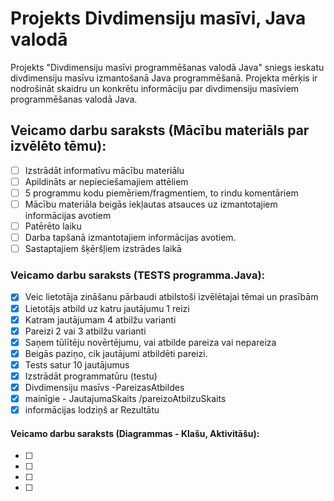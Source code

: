 # Projekts Divdimensiju masīvi, Java valodā
Projekts "Divdimensiju masīvi programmēšanas valodā Java" sniegs ieskatu divdimensiju masīvu izmantošanā Java programmēšanā.
Projekta mērķis ir nodrošināt skaidru un konkrētu informāciju par divdimensiju masīviem programmēšanas valodā Java.

## Veicamo darbu saraksts (Mācību materiāls par izvēlēto tēmu):
- [ ] Izstrādāt informatīvu mācību materiālu
- [ ] Apildināts ar nepieciešamajiem attēliem
- [ ] 5 programmu kodu piemēriem/fragmentiem, to rindu komentāriem
- [ ] Mācību materiāla beigās iekļautas atsauces uz izmantotajiem informācijas avotiem
- [ ] Patērēto laiku
- [ ] Darba tapšanā izmantotajiem informācijas avotiem.
- [ ] Sastaptajiem šķēršļiem izstrādes laikā

### Veicamo darbu saraksts (TESTS programma.Java):
- [x] Veic lietotāja zināšanu pārbaudi atbilstoši izvēlētajai tēmai un prasībām
- [x] Lietotājs atbild uz katru jautājumu 1 reizi
- [x] Katram jautājumam 4 atbilžu varianti
- [x] Pareizi 2 vai 3 atbilžu varianti
- [x] Saņem tūlītēju novērtējumu, vai atbilde pareiza vai nepareiza
- [x] Beigās paziņo, cik jautājumi atbildēti pareizi. 
- [x] Tests satur 10 jautājumus
- [x] Izstrādāt programmatūru (testu)
- [x] Divdimensiju masīvs -PareizasAtbildes
- [x] mainīgie - JautajumaSkaits /pareizoAtbilzuSkaits
- [x] informācijas lodziņš ar Rezultātu

#### Veicamo darbu saraksts (Diagrammas - Klašu, Aktivitāšu):
- [ ] 
- [ ] 
- [ ] 
- [ ] 
